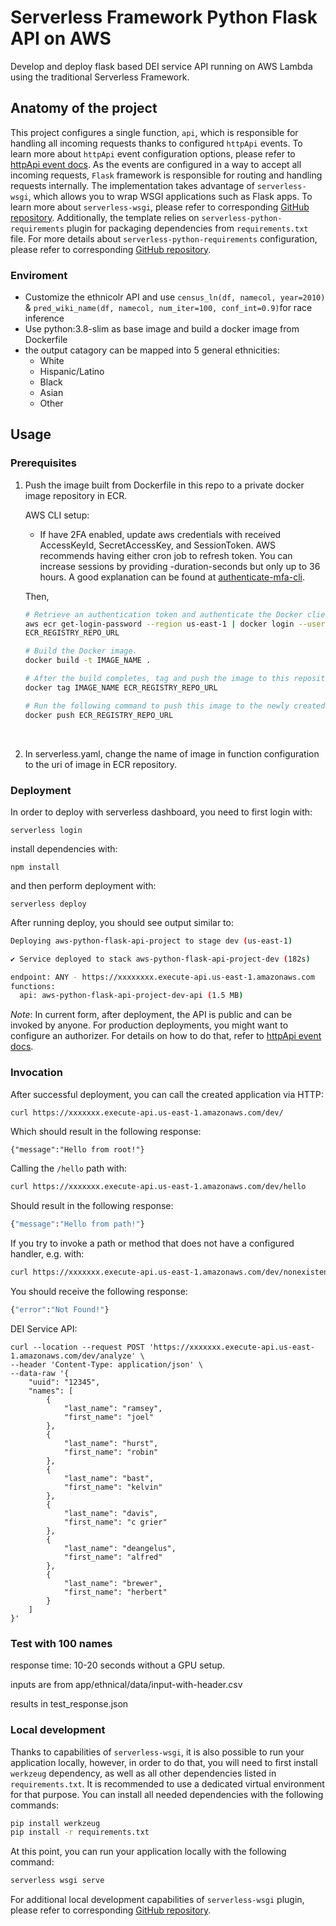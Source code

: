 # Serverless Framework Python Flask API on AWS

Develop and deploy flask based DEI service API running on AWS Lambda using the traditional Serverless Framework.




## Anatomy of the project

This project configures a single function, `api`, which is responsible for handling all incoming requests thanks to configured `httpApi` events. To learn more about `httpApi` event configuration options, please refer to [httpApi event docs](https://www.serverless.com/framework/docs/providers/aws/events/http-api/). As the events are configured in a way to accept all incoming requests, `Flask` framework is responsible for routing and handling requests internally. The implementation takes advantage of `serverless-wsgi`, which allows you to wrap WSGI applications such as Flask apps. To learn more about `serverless-wsgi`, please refer to corresponding [GitHub repository](https://github.com/logandk/serverless-wsgi). Additionally, the template relies on `serverless-python-requirements` plugin for packaging dependencies from `requirements.txt` file. For more details about `serverless-python-requirements` configuration, please refer to corresponding [GitHub repository](https://github.com/UnitedIncome/serverless-python-requirements).



### Enviroment

- Customize the ethnicolr API and use `census_ln(df, namecol, year=2010)` & `pred_wiki_name(df, namecol, num_iter=100, conf_int=0.9)`for race inference
- Use python:3.8-slim as base image and build a docker image from Dockerfile
- the output catagory can be mapped into 5 general ethnicities:
  - White
  - Hispanic/Latino
  - Black
  - Asian
  - Other



## Usage

### Prerequisites

1. Push the image built from Dockerfile in this repo to a private docker image repository in ECR.

   AWS CLI setup:

   - If have 2FA enabled, update aws credentials with received AccessKeyId, SecretAccessKey, and SessionToken. AWS recommends having either cron job to refresh token. You can increase sessions by providing -duration-seconds but only up to 36 hours. A good explanation can be found at [authenticate-mfa-cli](https://aws.amazon.com/premiumsupport/knowledge-center/authenticate-mfa-cli/).

   Then, 

   ```bash
   # Retrieve an authentication token and authenticate the Docker client to your registry.
   aws ecr get-login-password --region us-east-1 | docker login --username AWS --password-stdin 
   ECR_REGISTRY_REPO_URL
   
   # Build the Docker image.
   docker build -t IMAGE_NAME .
   
   # After the build completes, tag and push the image to this repository.
   docker tag IMAGE_NAME ECR_REGISTRY_REPO_URL
   
   # Run the following command to push this image to the newly created AWS repository:
   docker push ECR_REGISTRY_REPO_URL
   ```

​		

2. In serverless.yaml, change the name of image in function configuration to the uri of image in ECR repository.



### Deployment

In order to deploy with serverless dashboard, you need to first login with:

```
serverless login
```

install dependencies with:

```
npm install
```

and then perform deployment with:

```
serverless deploy
```

After running deploy, you should see output similar to:

```bash
Deploying aws-python-flask-api-project to stage dev (us-east-1)

✔ Service deployed to stack aws-python-flask-api-project-dev (182s)

endpoint: ANY - https://xxxxxxxx.execute-api.us-east-1.amazonaws.com
functions:
  api: aws-python-flask-api-project-dev-api (1.5 MB)
```

_Note_: In current form, after deployment, the API is public and can be invoked by anyone. For production deployments, you might want to configure an authorizer. For details on how to do that, refer to [httpApi event docs](https://www.serverless.com/framework/docs/providers/aws/events/http-api/).



### Invocation

After successful deployment, you can call the created application via HTTP:

```bash
curl https://xxxxxxx.execute-api.us-east-1.amazonaws.com/dev/
```

Which should result in the following response:

```
{"message":"Hello from root!"}
```

Calling the `/hello` path with:

```bash
curl https://xxxxxxx.execute-api.us-east-1.amazonaws.com/dev/hello
```

Should result in the following response:

```bash
{"message":"Hello from path!"}
```

If you try to invoke a path or method that does not have a configured handler, e.g. with:

```bash
curl https://xxxxxxx.execute-api.us-east-1.amazonaws.com/dev/nonexistent
```

You should receive the following response:

```bash
{"error":"Not Found!"}
```



DEI Service API:

```
curl --location --request POST 'https://xxxxxxx.execute-api.us-east-1.amazonaws.com/dev/analyze' \
--header 'Content-Type: application/json' \
--data-raw '{
    "uuid": "12345",
    "names": [
        {
            "last_name": "ramsey",
            "first_name": "joel"
        },
        {
            "last_name": "hurst",
            "first_name": "robin"
        },
        {
            "last_name": "bast",
            "first_name": "kelvin"
        },
        {
            "last_name": "davis",
            "first_name": "c grier"
        },
        {
            "last_name": "deangelus",
            "first_name": "alfred"
        },
        {
            "last_name": "brewer",
            "first_name": "herbert"
        }
	]
}'
```



### Test with 100 names

response time: 10-20 seconds without a GPU setup.

inputs are from app/ethnical/data/input-with-header.csv

results in test_response.json



### Local development

Thanks to capabilities of `serverless-wsgi`, it is also possible to run your application locally, however, in order to do that, you will need to first install `werkzeug` dependency, as well as all other dependencies listed in `requirements.txt`. It is recommended to use a dedicated virtual environment for that purpose. You can install all needed dependencies with the following commands:

```bash
pip install werkzeug
pip install -r requirements.txt
```

At this point, you can run your application locally with the following command:

```bash
serverless wsgi serve
```

For additional local development capabilities of `serverless-wsgi` plugin, please refer to corresponding [GitHub repository](https://github.com/logandk/serverless-wsgi).	
